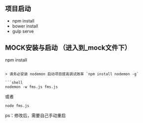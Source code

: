 ## 项目启动

- npm install 
- bower install
- gulp serve

## MOCK安装与启动 （进入到_mock文件下）

npm install
```

> 请务必安装 nodemon 启动项目提高调试效率 `npm install nodemon -g`

```shell
nodemon -w fms.js fms.js
```
或者

```shell
node fms.js
```
ps：修改后，需要自己手动重启


